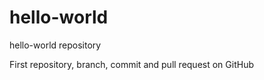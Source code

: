 # hello-world
hello-world repository

First 
repository,
branch, 
commit 
and pull request on GitHub
